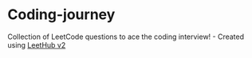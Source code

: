 # Coding-journey
Collection of LeetCode questions to ace the coding interview! - Created using [LeetHub v2](https://github.com/arunbhardwaj/LeetHub-2.0)
